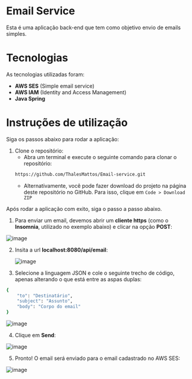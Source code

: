 # Email Service
Esta é uma aplicação back-end que tem como objetivo envio de emails simples.

# Tecnologias
As tecnologias utilizadas foram: 
- **AWS SES** (Simple email service)
- **AWS IAM** (Identity and Access Management)
- **Java Spring**

# Instruções de utilização

Siga os passos abaixo para rodar a aplicação:

1. Clone o repositório:
	- Abra um terminal e execute o seguinte comando para clonar o repositório:
	```bash
	https://github.com/ThalesMattos/Email-service.git
	```
	- Alternativamente, você pode fazer download do projeto na página deste repositório no GitHub. Para isso, clique em `Code > Download ZIP`

Após rodar a aplicação com exito, siga o passo a passo abaixo.
1. Para enviar um email, devemos abrir um **cliente https** (como o **Insomnia**, utilizado no exemplo abaixo) e clicar na opção **POST**:

![image](https://github.com/ThalesMattos/Email-service/assets/103903195/ab12abcd-8c9d-4980-9247-656b513a4483)

2. Insita a url **localhost:8080/api/email**:

	![image](https://github.com/ThalesMattos/Email-service/assets/103903195/63cfdc9d-1608-4aaa-80fa-5fef49056563)

3. Selecione a linguagem JSON e cole o seguinte trecho de código, apenas alterando o que está entre as aspas duplas:
```bash
{
	"to": "Destinatário",
	"subject": "Assunto",
	"body": "Corpo do email"
}
```
![image](https://github.com/ThalesMattos/Email-service/assets/103903195/04b5a44b-8590-44b6-9d87-8830f4637627)

4. Clique em **Send**:

![image](https://github.com/ThalesMattos/Email-service/assets/103903195/3a9fc151-eec0-425f-8661-ade4271c33cc)

5. Pronto! O email será enviado para o email cadastrado no AWS SES:

![image](https://github.com/ThalesMattos/Email-service/assets/103903195/37e4e5dc-76ff-435e-9020-02836f7e2490)
